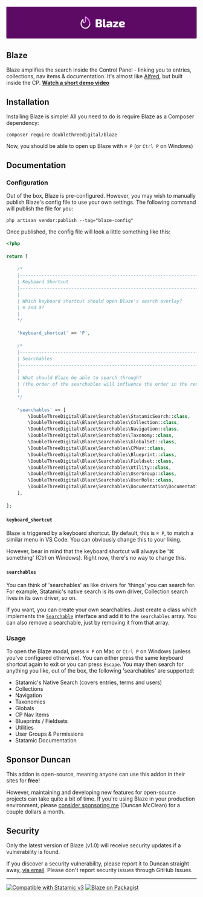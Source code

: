 <!-- statamic:hide -->

![Banner](./banner.png)

## Blaze

<!-- /statamic:hide -->

Blaze amplifies the search inside the Control Panel - linking you to entries, collections, nav items & documentation. It's almost like [Alfred](https://www.alfredapp.com/), but built inside the CP. <!-- statamic:hide --> [**Watch a short demo video**](https://www.loom.com/share/921195d9d2074811af4ba1179623008b) <!-- /statamic:hide -->

## Installation

Installing Blaze is simple! All you need to do is require Blaze as a Composer dependency:

```
composer require doublethreedigital/blaze
```

Now, you should be able to open up Blaze with `⌘ P` (or `Ctrl P` on Windows) 

## Documentation

### Configuration

Out of the box, Blaze is pre-configured. However, you may wish to manually publish Blaze's config file to use your own settings. The following command will publish the file for you:

```
php artisan vendor:publish --tag="blaze-config"
```

Once published, the config file will look a little something like this:

```php
<?php

return [

    /*
    |--------------------------------------------------------------------------
    | Keyboard Shortcut
    |--------------------------------------------------------------------------
    |
    | Which keyboard shortcut should open Blaze's search overlay?
    | ⌘ and X?
    |
    */

    'keyboard_shortcut' => 'P',

    /*
    |--------------------------------------------------------------------------
    | Searchables
    |--------------------------------------------------------------------------
    |
    | What should Blaze be able to search through?
    | (the order of the searchables will influence the order in the results)
    |
    */

    'searchables' => [
        \DoubleThreeDigital\Blaze\Searchables\StatamicSearch::class,
        \DoubleThreeDigital\Blaze\Searchables\Collection::class,
        \DoubleThreeDigital\Blaze\Searchables\Navigation::class,
        \DoubleThreeDigital\Blaze\Searchables\Taxonomy::class,
        \DoubleThreeDigital\Blaze\Searchables\GlobalSet::class,
        \DoubleThreeDigital\Blaze\Searchables\CPNav::class,
        \DoubleThreeDigital\Blaze\Searchables\Blueprint::class,
        \DoubleThreeDigital\Blaze\Searchables\Fieldset::class,
        \DoubleThreeDigital\Blaze\Searchables\Utility::class,
        \DoubleThreeDigital\Blaze\Searchables\UserGroup::class,
        \DoubleThreeDigital\Blaze\Searchables\UserRole::class,
        \DoubleThreeDigital\Blaze\Searchables\Documentation\Documentation::class,
    ],

];
```

#### `keyboard_shortcut`

Blaze is triggered by a keyboard shortcut. By default, this is `⌘ P`, to match a similar menu in VS Code. You can obviously change this to your liking.

However, bear in mind that the keyboard shortcut will always be '⌘ something' (Ctrl on Windows). Right now, there's no way to change this.

#### `searchables`

You can think of 'searchables' as like drivers for 'things' you can search for. For example, Statamic's native search is its own driver, Collection search lives in its own driver, so on.

If you want, you can create your own searchables. Just create a class which implements the [`Searchable`](https://github.com/doublethreedigital/blaze/blob/main/src/Contracts/Searchable.php) interface and add it to the `searchables` array. You can also remove a searchable, just by removing it from that array.

### Usage

To open the Blaze modal, press `⌘ P` on Mac or `Ctrl P` on Windows (unless you've configured otherwise). You can either press the same keyboard shortcut again to exit or you can press `Escape`. You may then search for anything you like, out of the box, the following 'searchables' are supported:

* Statamic's Native Search (covers entries, terms and users)
* Collections
* Navigation
* Taxonomies
* Globals
* CP Nav Items
* Blueprints / Fieldsets
* Utilities
* User Groups & Permissions
* Statamic Documentation

## Sponsor Duncan

This addon is open-source, meaning anyone can use this addon in their sites for **free**! 

However, maintaining and developing new features for open-source projects can take quite a bit of time. If you're using Blaze in your production environment, please [consider sponsoring me](https://github.com/sponsors/duncanmcclean) (Duncan McClean) for a couple dollars a month.


## Security

Only the latest version of Blaze (v1.0) will receive security updates if a vulnerability is found. 

If you discover a security vulnerability, please report it to Duncan straight away, [via email](mailto:security@doublethree.digital). Please don't report security issues through GitHub Issues.

<!-- statamic:hide -->

---

<p>
<a href="https://statamic.com"><img src="https://img.shields.io/badge/Statamic-3.0+-FF269E?style=for-the-badge" alt="Compatible with Statamic v3"></a>
<a href="https://packagist.org/packages/doublethreedigital/blaze/stats"><img src="https://img.shields.io/packagist/v/doublethreedigital/blaze?style=for-the-badge" alt="Blaze on Packagist"></a>
</p>

<!-- /statamic:hide -->
